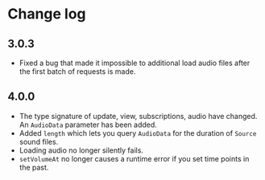 # Change log

## 3.0.3
* Fixed a bug that made it impossible to additional load audio files after the first batch of requests is made.

## 4.0.0
* The type signature of update, view, subscriptions, audio have changed. An `AudioData` parameter has been added.
* Added `length` which lets you query `AudioData` for the duration of `Source` sound files.
* Loading audio no longer silently fails.
* `setVolumeAt` no longer causes a runtime error if you set time points in the past.
